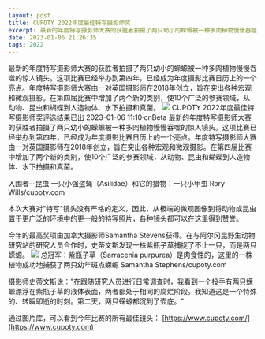 ```yaml
---
layout: post
title: CUPOTY 2022年度最佳特写摄影师奖
excerpt: 最新的年度特写摄影师大赛的获胜者拍摄了两只幼小的蝾螈被一种多肉植物慢慢吞噬的惊人镜头。这项比赛已经举办到第四年，已经成为年度摄影比赛日历上的一个亮点
date: 2023-01-06 21:26:35
tags: 2022
---
```

最新的年度特写摄影师大赛的获胜者拍摄了两只幼小的蝾螈被一种多肉植物慢慢吞噬的惊人镜头。这项比赛已经举办到第四年，已经成为年度摄影比赛日历上的一个亮点。年度特写摄影师大赛由一对英国摄影师在2018年创立，旨在突出各种宏观和微观摄影。在第四届比赛中增加了两个新的类别，使10个广泛的参赛领域，从动物、昆虫和蝴蝶到人造物体、水下拍摄和真菌。
![](https://pic.imgdb.cn/item/63b82489be43e0d30e330936.png)
CUPOTY 2022年度最佳特写摄影师奖评选结果已出
2023-01-06 11:10·cnBeta
最新的年度特写摄影师大赛的获胜者拍摄了两只幼小的蝾螈被一种多肉植物慢慢吞噬的惊人镜头。这项比赛已经举办到第四年，已经成为年度摄影比赛日历上的一个亮点。年度特写摄影师大赛由一对英国摄影师在2018年创立，旨在突出各种宏观和微观摄影。在第四届比赛中增加了两个新的类别，使10个广泛的参赛领域，从动物、昆虫和蝴蝶到人造物体、水下拍摄和真菌。


入围者--昆虫 一只小强盗蝇（Asilidae）和它的猎物：一只小甲虫 Rory Wills/cupoty.com

本次大赛对"特写"镜头没有严格的定义，因此，从极端的微观图像到将动物或昆虫置于更广泛的环境中的更一般的特写照片，各种镜头都可以在这里得到赞誉。

今年的最高奖项由加拿大摄影师Samantha Stevens获得。在与阿尔冈昆野生动物研究站的研究人员合作时，史蒂文斯发现一株紫瓶子草捕捉了不止一只，而是两只蝾螈。
![](https://pic.imgdb.cn/item/63b82489be43e0d30e330978.png)
总冠军：紫瓶子草（Sarracenia purpurea）是肉食性的，这里的一株植物成功地捕获了两只幼年斑点蝾螈 Samantha Stephens/cupoty.com

摄影师史蒂文斯说："在跟随研究人员进行日常调查时，我看到一个投手有两只蝾螈漂浮在紫瓶子草的液体表面，两者都处于相同的腐烂阶段。我知道这是一个特殊的、转瞬即逝的时刻。第二天，两只蝾螈都沉到了壶底。"

通过图片库，可以看到今年比赛的所有最佳镜头：
[https://www.cupoty.com/](https://www.cupoty.com)

